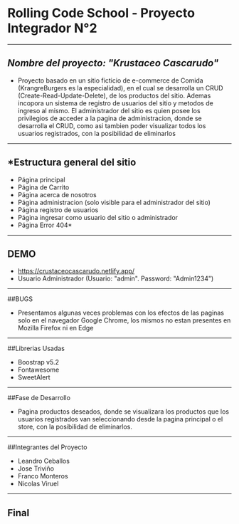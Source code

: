 # Rolling Code School - Proyecto Integrador N°2

------------


## *Nombre del proyecto: "Krustaceo Cascarudo"*
-  Proyecto basado en un sitio ficticio de e-commerce de Comida (KrangreBurgers es la especialidad), en el cual se desarrolla un CRUD (Create-Read-Update-Delete), de los productos del sitio. Ademas incopora un sistema de registro de usuarios del sitio y metodos de ingreso al mismo. El administrador del sitio es quien posee los privilegios de acceder a la pagina de administracion, donde se desarrolla el CRUD, como asi tambien poder visualizar todos los usuarios registrados, con la posibilidad de eliminarlos

------------

## *Estructura general del sitio



- Página principal
- Página de Carrito
- Página acerca de nosotros
- Página administracion (solo visible para el administrador del sitio)
- Página registro de usuarios
- Página ingresar como usuario del sitio o administrador
- Página Error 404*

------------

## DEMO



- https://crustaceocascarudo.netlify.app/
- Usuario Administrador (Usuario: "admin". Password: "Admin1234")

------------


##BUGS
- Presentamos algunas veces problemas con los efectos de las paginas solo en el navegador Google Chrome, los mismos no estan presentes en Mozilla Firefox ni en Edge

------------

##Librerias Usadas
- Boostrap v5.2
- Fontawesome
- SweetAlert

------------

##Fase de Desarrollo
- Pagina productos deseados, donde se visualizara los productos que los usuarios registrados van seleccionando desde la pagina principal o el store, con la posibilidad de eliminarlos.

------------

##Integrantes del Proyecto
- Leandro Ceballos
- Jose Triviño
- Franco Monteros
- Nicolas Viruel

------------



## Final
